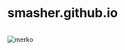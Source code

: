 # smasher.github.io


| | | |
| :--: | :--: | :--: |

![merko][merko_repo]


[merko_repo]: https://github-readme-stats.vercel.app/api/pin/?username=Deepakhere&repo=Deepakhere.github.io&cache_seconds=86400&theme=merko



[add-theme]: https://github.com/anuraghazra/github-readme-stats/edit/master/themes/index.js
